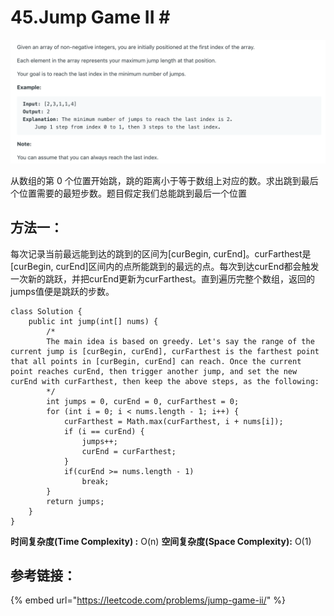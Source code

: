 # 45.Jump Game II \#

![](.gitbook/assets/image%20%2813%29.png)

从数组的第 0 个位置开始跳，跳的距离小于等于数组上对应的数。求出跳到最后个位置需要的最短步数。题目假定我们总能跳到最后一个位置

## 方法一：

每次记录当前最远能到达的跳到的区间为\[curBegin, curEnd\]。curFarthest是\[curBegin, curEnd\]区间内的点所能跳到的最远的点。每次到达curEnd都会触发一次新的跳跃，并把curEnd更新为curFarthest。直到遍历完整个数组，返回的jumps值便是跳跃的步数。

```text
class Solution {
    public int jump(int[] nums) {
        /*
        The main idea is based on greedy. Let's say the range of the current jump is [curBegin, curEnd], curFarthest is the farthest point that all points in [curBegin, curEnd] can reach. Once the current point reaches curEnd, then trigger another jump, and set the new curEnd with curFarthest, then keep the above steps, as the following:
        */
        int jumps = 0, curEnd = 0, curFarthest = 0;
        for (int i = 0; i < nums.length - 1; i++) {
            curFarthest = Math.max(curFarthest, i + nums[i]);
            if (i == curEnd) {
                jumps++;
                curEnd = curFarthest;
            }
            if(curEnd >= nums.length - 1)
                break;
        }
        return jumps;
    }
}
```

**时间复杂度\(Time Complexity\) :** O\(n\)          **空间复杂度\(Space Complexity\):** O\(1\)

## 参考链接：

{% embed url="https://leetcode.com/problems/jump-game-ii/" %}



